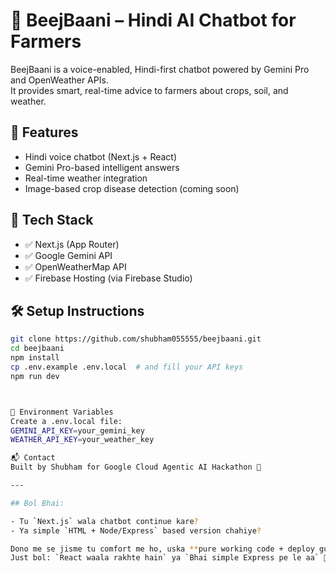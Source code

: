 # 🌾 BeejBaani – Hindi AI Chatbot for Farmers

BeejBaani is a voice-enabled, Hindi-first chatbot powered by Gemini Pro and OpenWeather APIs.  
It provides smart, real-time advice to farmers about crops, soil, and weather.

## 🚀 Features

- Hindi voice chatbot (Next.js + React)
- Gemini Pro-based intelligent answers
- Real-time weather integration
- Image-based crop disease detection (coming soon)

## 🧠 Tech Stack

- ✅ Next.js (App Router)
- ✅ Google Gemini API
- ✅ OpenWeatherMap API
- ✅ Firebase Hosting (via Firebase Studio)

## 🛠 Setup Instructions

```bash
git clone https://github.com/shubham055555/beejbaani.git
cd beejbaani
npm install
cp .env.example .env.local  # and fill your API keys
npm run dev



🔐 Environment Variables
Create a .env.local file:
GEMINI_API_KEY=your_gemini_key
WEATHER_API_KEY=your_weather_key

📬 Contact
Built by Shubham for Google Cloud Agentic AI Hackathon 🚀

---

## Bol Bhai:

- Tu `Next.js` wala chatbot continue kare?
- Ya simple `HTML + Node/Express` based version chahiye?

Dono me se jisme tu comfort me ho, uska **pure working code + deploy guide** dedunga.  
Just bol: `React waala rakhte hain` ya `Bhai simple Express pe le aa` 💯


